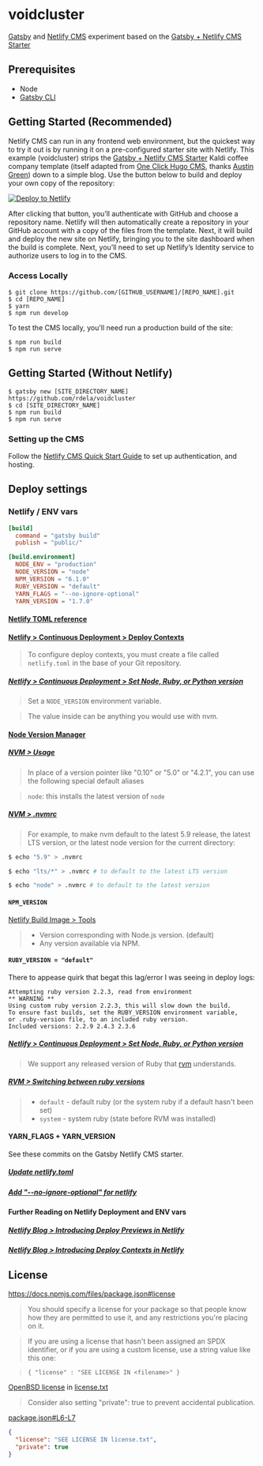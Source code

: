 # voidcluster

[Gatsby](https://www.gatsbyjs.org/) and [Netlify CMS](https://www.netlifycms.org) experiment based on the [Gatsby + Netlify CMS Starter](https://github.com/AustinGreen/gatsby-starter-netlify-cms)

## Prerequisites

- Node
- [Gatsby CLI](https://www.gatsbyjs.org/docs/)

## Getting Started (Recommended)

Netlify CMS can run in any frontend web environment, but the quickest way to try it out is by running it on a pre-configured starter site with Netlify. This example (voidcluster) strips the [Gatsby + Netlify CMS Starter](https://github.com/AustinGreen/gatsby-starter-netlify-cms) Kaldi coffee company template (itself adapted from [One Click Hugo CMS](https://github.com/netlify-templates/one-click-hugo-cms), thanks [Austin Green](https://github.com/AustinGreen)) down to a simple blog. Use the button below to build and deploy your own copy of the repository:

<a href="https://app.netlify.com/start/deploy?repository=https://github.com/rdela/voidcluster&amp;stack=cms"><img src="https://www.netlify.com/img/deploy/button.svg" alt="Deploy to Netlify"></a>

After clicking that button, you’ll authenticate with GitHub and choose a repository name. Netlify will then automatically create a repository in your GitHub account with a copy of the files from the template. Next, it will build and deploy the new site on Netlify, bringing you to the site dashboard when the build is complete. Next, you’ll need to set up Netlify’s Identity service to authorize users to log in to the CMS.

### Access Locally
```
$ git clone https://github.com/[GITHUB_USERNAME]/[REPO_NAME].git
$ cd [REPO_NAME]
$ yarn
$ npm run develop
```
To test the CMS locally, you'll need run a production build of the site:
```
$ npm run build
$ npm run serve
```

## Getting Started (Without Netlify)
```
$ gatsby new [SITE_DIRECTORY_NAME] https://github.com/rdela/voidcluster
$ cd [SITE_DIRECTORY_NAME]
$ npm run build
$ npm run serve
```

### Setting up the CMS
Follow the [Netlify CMS Quick Start Guide](https://www.netlifycms.org/docs/quick-start/#authentication) to set up authentication, and hosting.

## Deploy settings

### Netlify / ENV vars

```toml
[build]
  command = "gatsby build"
  publish = "public/"

[build.environment]
  NODE_ENV = "production"
  NODE_VERSION = "node"
  NPM_VERSION = "6.1.0"
  RUBY_VERSION = "default"
  YARN_FLAGS = "--no-ignore-optional"
  YARN_VERSION = "1.7.0"
```

#### [Netlify TOML reference](https://www.netlify.com/docs/netlify-toml-reference/)

#### [Netlify > Continuous Deployment > Deploy Contexts](https://www.netlify.com/docs/continuous-deployment/#deploy-contexts)

> To configure deploy contexts, you must create a file called `netlify.toml`
> in the base of your Git repository.

##### [Netlify > Continuous Deployment > Set Node, Ruby, or Python version](https://www.netlify.com/docs/continuous-deployment/#set-node-ruby-or-python-version)

> Set a `NODE_VERSION` environment variable.

> The value inside can be anything you would use with nvm.

#### [Node Version Manager](https://github.com/creationix/nvm/)

##### [NVM > Usage](https://github.com/creationix/nvm/blob/master/README.md#usage)

> In place of a version pointer like "0.10" or "5.0" or "4.2.1",
> you can use the following special default aliases

> `node`: this installs the latest version of `node`

##### [NVM > .nvmrc](https://github.com/creationix/nvm/blob/master/README.md#nvmrc)

> For example, to make nvm default to the latest 5.9 release, the latest LTS version, or the latest node version for the current directory:

```sh
$ echo "5.9" > .nvmrc

$ echo "lts/*" > .nvmrc # to default to the latest LTS version

$ echo "node" > .nvmrc # to default to the latest version
```

#### `NPM_VERSION`

[Netlify Build Image > Tools](https://github.com/netlify/build-image/blob/master/README.md#tools)

> - Version corresponding with Node.js version. (default)
> - Any version available via NPM.

#### `RUBY_VERSION = "default"`

There to appease quirk that begat this lag/error I was seeing in deploy logs:

```
Attempting ruby version 2.2.3, read from environment
** WARNING **
Using custom ruby version 2.2.3, this will slow down the build.
To ensure fast builds, set the RUBY_VERSION environment variable,
or .ruby-version file, to an included ruby version.
Included versions: 2.2.9 2.4.3 2.3.6
```

##### [Netlify > Continuous Deployment > Set Node, Ruby, or Python version](https://www.netlify.com/docs/continuous-deployment/#set-node-ruby-or-python-version)

> We support any released version of Ruby that [rvm](https://github.com/rvm/rvm) understands.

##### [RVM > Switching between ruby versions](https://github.com/rvm/rvm/blob/master/README.md#switching-between-ruby-versions)

> * `default`    - default ruby (or the system ruby if a default hasn't been set)
> * `system`     - system ruby (state before RVM was installed)

#### YARN_FLAGS + YARN_VERSION

See these commits on the Gatsby Netlify CMS starter.

##### [Update netlify.toml](https://github.com/AustinGreen/gatsby-starter-netlify-cms/commit/5c349ced8c4c915c15d322f6fd9ff0e188fd78dd)

##### [Add "--no-ignore-optional" for netlify](https://github.com/AustinGreen/gatsby-starter-netlify-cms/commit/b6cdfce0277cf2d2023cd7427ee32390ce8e419b)

#### Further Reading on Netlify Deployment and ENV vars

##### [Netlify Blog > Introducing Deploy Previews in Netlify](https://www.netlify.com/blog/2016/07/20/introducing-deploy-previews-in-netlify/)

##### [Netlify Blog > Introducing Deploy Contexts in Netlify](https://www.netlify.com/blog/2016/08/30/introducing-deploy-contexts-in-netlify/)


## License

https://docs.npmjs.com/files/package.json#license

> You should specify a license for your package so that people know how they are permitted to use it, and any restrictions you're placing on it.

> If you are using a license that hasn't been assigned an SPDX identifier, or if you are using a custom license, use a string value like this one:

> `{ "license" : "SEE LICENSE IN <filename>" }`

[OpenBSD license](https://en.wikipedia.org/wiki/ISC_license#OpenBSD_license)
in [license.txt](license.txt)

> Consider also setting "private": true to prevent accidental publication.

[package.json#L6-L7](package.json#L6-L7)

```json
{
  "license": "SEE LICENSE IN license.txt",
  "private": true
}
```
